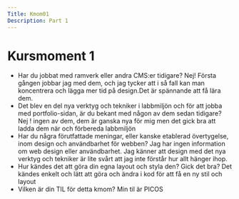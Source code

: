 ```yaml
---
Title: Kmom01
Description: Part 1
---
```


Kursmoment 1
==================

*   Har du jobbat med ramverk eller andra CMS:er tidigare?
Nej! Första gången jobbar jag med dem, och jag tycker att i så fall kan man koncentrera och lägga mer tid på design.Det är spännande att få lära dem. 
*   Det blev en del nya verktyg och tekniker i labbmiljön och för att jobba med portfolio-sidan, är du bekant med någon av dem sedan tidigare?
Nej ! ingen av dem, dem är ganska nya för mig men det gick bra att ladda dem när och förbereda labbmiljön
*   Har du några förutfattade meningar, eller kanske etablerad övertygelse, inom design och användbarhet för webben?
Jag har ingen information om web design eller användbarhet. Jag känner att design med det nya verktyg och tekniker är lite svårt att jag inte förstår hur allt hänger ihop. 
*   Hur kändes det att göra din egna layout och styla den? Gick det bra?
 Det kändes enkelt och lätt att göra och ändra i kod för att få en ny stil och layout
*   Vilken är din TIL för detta kmom?
 Min til är PICOS
